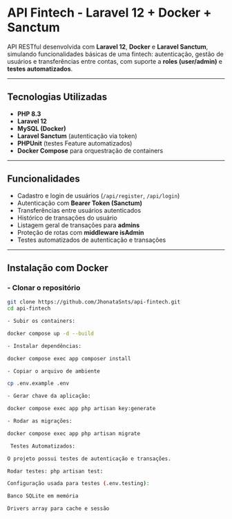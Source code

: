 # API Fintech - Laravel 12 + Docker + Sanctum

API RESTful desenvolvida com **Laravel 12**, **Docker** e **Laravel Sanctum**, simulando funcionalidades básicas de uma fintech: autenticação, gestão de usuários e transferências entre contas, com suporte a **roles (user/admin)** e **testes automatizados**.

---

## Tecnologias Utilizadas

- **PHP 8.3**
- **Laravel 12**
- **MySQL (Docker)**
- **Laravel Sanctum** (autenticação via token)
- **PHPUnit** (testes Feature automatizados)
- **Docker Compose** para orquestração de containers

---

## Funcionalidades

- Cadastro e login de usuários (`/api/register`, `/api/login`)
- Autenticação com **Bearer Token (Sanctum)**
- Transferências entre usuários autenticados
- Histórico de transações do usuário
- Listagem geral de transações para **admins**
- Proteção de rotas com **middleware isAdmin**
- Testes automatizados de autenticação e transações

---

## Instalação com Docker

### - Clonar o repositório
```bash
git clone https://github.com/JhonataSnts/api-fintech.git
cd api-fintech

- Subir os containers:

docker compose up -d --build

- Instalar dependências:

docker compose exec app composer install

- Copiar o arquivo de ambiente

cp .env.example .env

- Gerar chave da aplicação:

docker compose exec app php artisan key:generate

- Rodar as migrações:

docker compose exec app php artisan migrate

 Testes Automatizados:

O projeto possui testes de autenticação e transações.

Rodar testes: php artisan test:

Configuração usada para testes (.env.testing):

Banco SQLite em memória

Drivers array para cache e sessão
